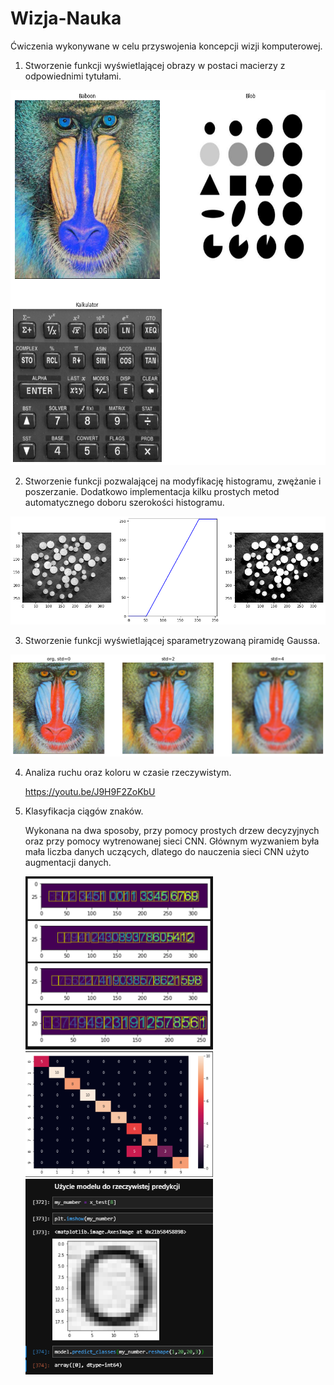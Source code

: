 # Wizja-Nauka
Ćwiczenia wykonywane w celu przyswojenia koncepcji wizji komputerowej.

1. Stworzenie funkcji wyświetlającej obrazy w postaci macierzy z odpowiednimi tytułami.

<img src="Images/image_matrix.PNG" height = 600> 

2. Stworzenie funkcji pozwalającej na modyfikację histogramu, zwężanie i poszerzanie. Dodatkowo implementacja kilku prostych metod automatycznego doboru szerokości histogramu.

<img src="Images/histogram.PNG" width = 900> 

3. Stworzenie funkcji wyświetlającej sparametryzowaną piramidę Gaussa.

<img src="Images/Gauss.PNG" width = 900> 

4. Analiza ruchu oraz koloru w czasie rzeczywistym.

   https://youtu.be/J9H9F2ZoKbU

5. Klasyfikacja ciągów znaków.

   Wykonana na dwa sposoby, przy pomocy prostych drzew decyzyjnych oraz przy pomocy wytrenowanej sieci CNN. Głównym wyzwaniem była mała liczba danych uczących, dlatego do nauczenia sieci CNN użyto augmentacji danych.

   <img src="Images/Cyfry_1.PNG" width = 300> <img src="Images/Cyfry_2.PNG" width = 300> <img src="Images/Cyfry_3.PNG" width = 300>

